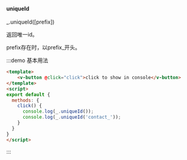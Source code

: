 #### uniqueId

_.uniqueId([prefix]) 

返回唯一id。

prefix存在时，以prefix_开头。

:::demo 基本用法
```html
<template>
    <v-button @click="click">click to show in console</v-button>
</template>
<script>
export default {
  methods: {
    click() {
      console.log(_.uniqueId());
      console.log(_.uniqueId('contact_'));
    }
  }
}
</script>
```
:::
